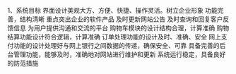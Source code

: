 1、系统目标
界面设计美观大方、方便、快捷、操作灵活。树立企业形象
功能完善，结构清晰
重点突出企业的软件产品
及时更新网站公告
及时查询和回复客户反馈信息
为用户提供沟通和交流的平台
购物车模块的设计结构合理，计算准确
购物结算功能设计符合逻辑，计算准确
订单处理功能的设计及时、准确、安全
网上支付功能的设计处理好与网上银行之间数据的传递，确保安全、可靠
具备完善的后台管理功能，能够及时，准确地对网站进行维护和更新
系统运行稳定，具备良好的防范措施